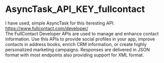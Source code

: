 # AsyncTask_API_KEY_fullcontact
I have used, simple AsyncTask for this iteresting API. 
https://www.fullcontact.com/developer/ 
<br>The FullContact Developer APIs are used to manage and enhance contact information.
Use this APIs to provide social profiles in your app, improve contacts in address books, 
enrich CRM information, or create highly personalized marketing campaigns.
Responses are delivered in JSON format with most endpoints also providing support for XML format. 
